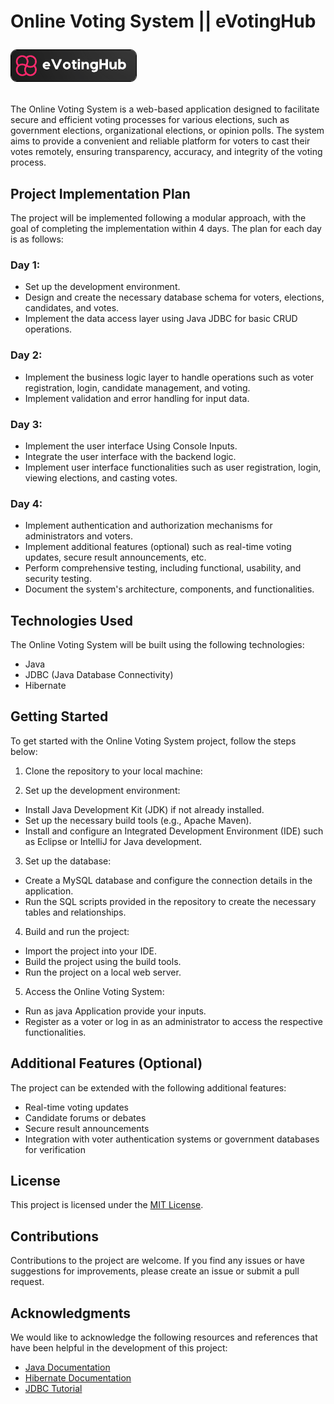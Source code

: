 # Online Voting System || **eVotingHub** <p> <img src="logo.png" alt="Project Diagram" width="200" style="border: 1px solid black; border-radius: 10px;"> </p>


The Online Voting System is a web-based application designed to facilitate secure and efficient voting processes for various elections, such as government elections, organizational elections, or opinion polls. The system aims to provide a convenient and reliable platform for voters to cast their votes remotely, ensuring transparency, accuracy, and integrity of the voting process.

## Project Implementation Plan

The project will be implemented following a modular approach, with the goal of completing the implementation within 4 days. The plan for each day is as follows:

### Day 1:
- Set up the development environment.
- Design and create the necessary database schema for voters, elections, candidates, and votes.
- Implement the data access layer using Java JDBC for basic CRUD operations.

### Day 2:
- Implement the business logic layer to handle operations such as voter registration, login, candidate management, and voting.
- Implement validation and error handling for input data.

### Day 3:
- Implement the user interface Using Console Inputs.
- Integrate the user interface with the backend logic.
- Implement user interface functionalities such as user registration, login, viewing elections, and casting votes.

### Day 4:
- Implement authentication and authorization mechanisms for administrators and voters.
- Implement additional features (optional) such as real-time voting updates, secure result announcements, etc.
- Perform comprehensive testing, including functional, usability, and security testing.
- Document the system's architecture, components, and functionalities.

## Technologies Used

The Online Voting System will be built using the following technologies:

- Java
- JDBC (Java Database Connectivity)
- Hibernate

## Getting Started

To get started with the Online Voting System project, follow the steps below:

1. Clone the repository to your local machine:

2. Set up the development environment:
- Install Java Development Kit (JDK) if not already installed.
- Set up the necessary build tools (e.g., Apache Maven).
- Install and configure an Integrated Development Environment (IDE) such as Eclipse or IntelliJ for Java development.

3. Set up the database:
- Create a MySQL database and configure the connection details in the application.
- Run the SQL scripts provided in the repository to create the necessary tables and relationships.

4. Build and run the project:
- Import the project into your IDE.
- Build the project using the build tools.
- Run the project on a local web server.

5. Access the Online Voting System:
- Run as java Application provide your inputs.
- Register as a voter or log in as an administrator to access the respective functionalities.

## Additional Features (Optional)

The project can be extended with the following additional features:

- Real-time voting updates
- Candidate forums or debates
- Secure result announcements
- Integration with voter authentication systems or government databases for verification

## License

This project is licensed under the [MIT License](LICENSE).

## Contributions

Contributions to the project are welcome. If you find any issues or have suggestions for improvements, please create an issue or submit a pull request.

## Acknowledgments

We would like to acknowledge the following resources and references that have been helpful in the development of this project:

- [Java Documentation](https://docs.oracle.com/javase/8/docs/)
- [Hibernate Documentation](https://hibernate.org/orm/documentation/)
- [JDBC Tutorial](https://docs.oracle.com/javase/tutorial/jdbc/index.html)
